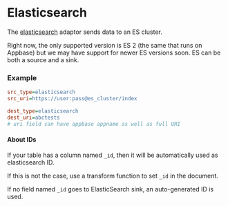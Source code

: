 # Elasticsearch

The [elasticsearch](https://www.elastic.co/) adaptor sends data to an ES cluster.

Right now, the only supported version is ES 2 (the same that runs on Appbase) but we may have support for newer ES versions soon.
ES can be both a source and a sink.


### Example

```ini
src_type=elasticsearch
src_uri=https://user:pass@es_cluster/index

dest_type=elasticsearch
dest_uri=abctests
# uri field can have appbase appname as well as full URI
```

#### About IDs

If your table has a column named `_id`, then it will be automatically used as elasticsearch ID. 

If this is not the case, use a transform function to set `_id` in the document.

If no field named `_id` goes to ElasticSearch sink, an auto-generated ID is used.

